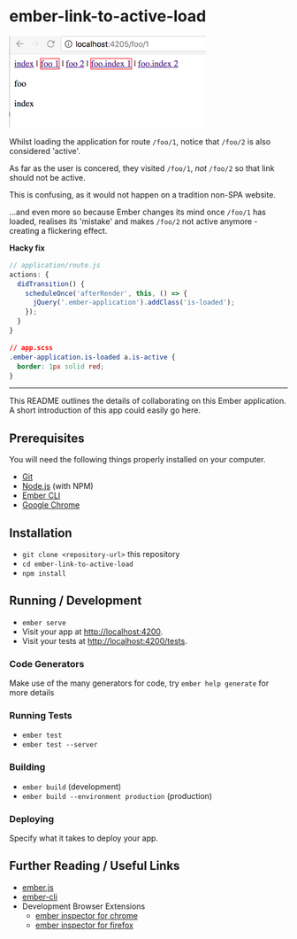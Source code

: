 # ember-link-to-active-load

<img src="demo.gif">

Whilst loading the application for route `/foo/1`, notice that `/foo/2`
is also considered 'active'.

As far as the user is concered, they visited `/foo/1`, _not_ `/foo/2`
so that link should not be active.

This is confusing, as it would not happen on a tradition non-SPA website.

...and even more so because Ember changes its mind once `/foo/1` has loaded,
realises its 'mistake' and makes `/foo/2` not active anymore - creating a flickering
effect.

<b>Hacky fix</b>

```javascript
// application/route.js
actions: {
  didTransition() {
    scheduleOnce('afterRender', this, () => {
      jQuery('.ember-application').addClass('is-loaded');
    });
  }
}
```

```css
// app.scss
.ember-application.is-loaded a.is-active {
  border: 1px solid red;
}
```


<hr>


This README outlines the details of collaborating on this Ember application.
A short introduction of this app could easily go here.

## Prerequisites

You will need the following things properly installed on your computer.

* [Git](https://git-scm.com/)
* [Node.js](https://nodejs.org/) (with NPM)
* [Ember CLI](https://ember-cli.com/)
* [Google Chrome](https://google.com/chrome/)

## Installation

* `git clone <repository-url>` this repository
* `cd ember-link-to-active-load`
* `npm install`

## Running / Development

* `ember serve`
* Visit your app at [http://localhost:4200](http://localhost:4200).
* Visit your tests at [http://localhost:4200/tests](http://localhost:4200/tests).

### Code Generators

Make use of the many generators for code, try `ember help generate` for more details

### Running Tests

* `ember test`
* `ember test --server`

### Building

* `ember build` (development)
* `ember build --environment production` (production)

### Deploying

Specify what it takes to deploy your app.

## Further Reading / Useful Links

* [ember.js](https://emberjs.com/)
* [ember-cli](https://ember-cli.com/)
* Development Browser Extensions
  * [ember inspector for chrome](https://chrome.google.com/webstore/detail/ember-inspector/bmdblncegkenkacieihfhpjfppoconhi)
  * [ember inspector for firefox](https://addons.mozilla.org/en-US/firefox/addon/ember-inspector/)
